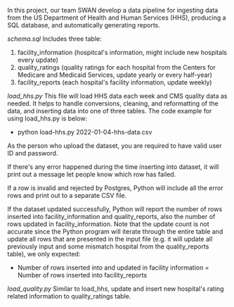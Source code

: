 
In this project, our team SWAN develop a data pipeline for ingesting data from the US Department of Health and Human Services (HHS), producing a SQL database, and automatically generating reports.

*schema.sql* Includes three table: 
1. facility_information (hospitcal's information, might include new hospitals every update) 
2. quality_ratings (quality ratings for each hospital from the Centers for Medicare and Medicaid Services, update yearly or every half-year) 
3. facility_reports (each hospital's facility information, update weekly)

*load_hhs.py* This file will load HHS data each week and CMS quality data as needed. It helps to handle conversions, cleaning, and reformatting of the data, and inserting data into one of three tables. The code example for using load_hhs.py is below:

 - python load-hhs.py 2022-01-04-hhs-data.csv

As the person who upload the dataset, you are required to have valid user ID and password.

If there's any error happened during the time inserting into dataset, it will print out a message let people know which row has failed.

If a row is invalid and rejected by Postgres, Python will include all the error rows and print out to a separate CSV file.

If the dataset updated successfully, Python will report the number of rows inserted into facility_information and quality_reports, also the number of rows updated in facility_information. Note that the update count is not accurate since the Python program will iterate through the entire table and update all rows that are presented in the input file (e.g. it will update all previously input and some mismatch hospital from the quality_reports table), we only expected:

- Number of rows inserted into and updated in facility information = Number of rows inserted into facility_reports

*load_quality.py* Similar to load_hhs, update and insert new hospital's rating related information to quality_ratings table.
